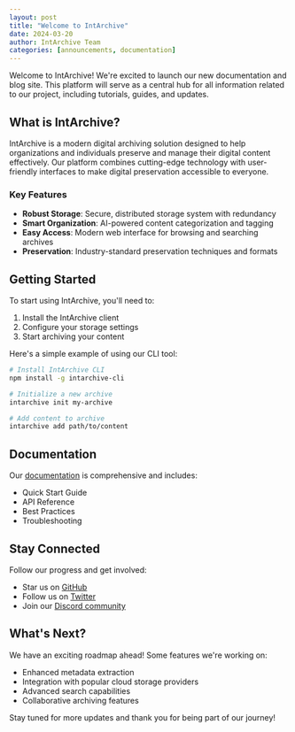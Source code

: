 ```yaml
---
layout: post
title: "Welcome to IntArchive"
date: 2024-03-20
author: IntArchive Team
categories: [announcements, documentation]
---
```


Welcome to IntArchive! We're excited to launch our new documentation and blog site. This platform will serve as a central hub for all information related to our project, including tutorials, guides, and updates.

## What is IntArchive?

IntArchive is a modern digital archiving solution designed to help organizations and individuals preserve and manage their digital content effectively. Our platform combines cutting-edge technology with user-friendly interfaces to make digital preservation accessible to everyone.

### Key Features

- **Robust Storage**: Secure, distributed storage system with redundancy
- **Smart Organization**: AI-powered content categorization and tagging
- **Easy Access**: Modern web interface for browsing and searching archives
- **Preservation**: Industry-standard preservation techniques and formats

## Getting Started

To start using IntArchive, you'll need to:

1. Install the IntArchive client
2. Configure your storage settings
3. Start archiving your content

Here's a simple example of using our CLI tool:

```bash
# Install IntArchive CLI
npm install -g intarchive-cli

# Initialize a new archive
intarchive init my-archive

# Add content to archive
intarchive add path/to/content
```

## Documentation

Our [documentation](/docs) is comprehensive and includes:

- Quick Start Guide
- API Reference
- Best Practices
- Troubleshooting

## Stay Connected

Follow our progress and get involved:

- Star us on [GitHub](https://github.com/IntArchive)
- Follow us on [Twitter](https://twitter.com/IntArchive)
- Join our [Discord community](https://discord.gg/intarchive)

## What's Next?

We have an exciting roadmap ahead! Some features we're working on:

- Enhanced metadata extraction
- Integration with popular cloud storage providers
- Advanced search capabilities
- Collaborative archiving features

Stay tuned for more updates and thank you for being part of our journey! 